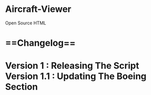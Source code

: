# Aircraft-Viewer
Open Source HTML

<h1>==Changelog==<h1>

Version 1 : Releasing The Script
Version 1.1 : Updating The Boeing Section
